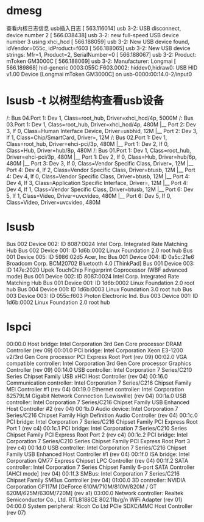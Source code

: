 #  dmesg 
查看内核日志信息  usb插入日志 
[  563.116014] usb 3-2: USB disconnect, device number 2
[  566.038438] usb 3-2: new full-speed USB device number 3 using xhci_hcd
[  566.188059] usb 3-2: New USB device found, idVendor=055c, idProduct=f603
[  566.188065] usb 3-2: New USB device strings: Mfr=1, Product=2, SerialNumber=0
[  566.188067] usb 3-2: Product: mToken GM3000C
[  566.188069] usb 3-2: Manufacturer: Longmai
[  566.189868] hid-generic 0003:055C:F603.0002: hiddev0,hidraw0: USB HID v1.00 Device [Longmai mToken GM3000C] on usb-0000:00:14.0-2/input0

# lsusb -t 以树型结构查看usb设备
/:  Bus 04.Port 1: Dev 1, Class=root_hub, Driver=xhci_hcd/4p, 5000M
/:  Bus 03.Port 1: Dev 1, Class=root_hub, Driver=xhci_hcd/4p, 480M
    |__ Port 2: Dev 3, If 0, Class=Human Interface Device, Driver=usbhid, 12M
    |__ Port 2: Dev 3, If 1, Class=Chip/SmartCard, Driver=, 12M
/:  Bus 02.Port 1: Dev 1, Class=root_hub, Driver=ehci-pci/3p, 480M
    |__ Port 1: Dev 2, If 0, Class=Hub, Driver=hub/8p, 480M
/:  Bus 01.Port 1: Dev 1, Class=root_hub, Driver=ehci-pci/3p, 480M
    |__ Port 1: Dev 2, If 0, Class=Hub, Driver=hub/6p, 480M
        |__ Port 3: Dev 3, If 0, Class=Vendor Specific Class, Driver=, 12M
        |__ Port 4: Dev 4, If 2, Class=Vendor Specific Class, Driver=btusb, 12M
        |__ Port 4: Dev 4, If 0, Class=Vendor Specific Class, Driver=btusb, 12M
        |__ Port 4: Dev 4, If 3, Class=Application Specific Interface, Driver=, 12M
        |__ Port 4: Dev 4, If 1, Class=Vendor Specific Class, Driver=btusb, 12M
        |__ Port 6: Dev 5, If 1, Class=Video, Driver=uvcvideo, 480M
        |__ Port 6: Dev 5, If 0, Class=Video, Driver=uvcvideo, 480M


# lsusb 
Bus 002 Device 002: ID 8087:0024 Intel Corp. Integrated Rate Matching Hub
Bus 002 Device 001: ID 1d6b:0002 Linux Foundation 2.0 root hub
Bus 001 Device 005: ID 5986:02d5 Acer, Inc
Bus 001 Device 004: ID 0a5c:21e6 Broadcom Corp. BCM20702 Bluetooth 4.0 [ThinkPad]
Bus 001 Device 003: ID 147e:2020 Upek TouchChip Fingerprint Coprocessor (WBF advanced mode)
Bus 001 Device 002: ID 8087:0024 Intel Corp. Integrated Rate Matching Hub
Bus 001 Device 001: ID 1d6b:0002 Linux Foundation 2.0 root hub
Bus 004 Device 001: ID 1d6b:0003 Linux Foundation 3.0 root hub
Bus 003 Device 003: ID 055c:f603 Proton Electronic Ind.
Bus 003 Device 001: ID 1d6b:0002 Linux Foundation 2.0 root hub


# lspci
00:00.0 Host bridge: Intel Corporation 3rd Gen Core processor DRAM Controller (rev 09)
00:01.0 PCI bridge: Intel Corporation Xeon E3-1200 v2/3rd Gen Core processor PCI Express Root Port (rev 09)
00:02.0 VGA compatible controller: Intel Corporation 3rd Gen Core processor Graphics Controller (rev 09)
00:14.0 USB controller: Intel Corporation 7 Series/C210 Series Chipset Family USB xHCI Host Controller (rev 04)
00:16.0 Communication controller: Intel Corporation 7 Series/C216 Chipset Family MEI Controller #1 (rev 04)
00:19.0 Ethernet controller: Intel Corporation 82579LM Gigabit Network Connection (Lewisville) (rev 04)
00:1a.0 USB controller: Intel Corporation 7 Series/C216 Chipset Family USB Enhanced Host Controller #2 (rev 04)
00:1b.0 Audio device: Intel Corporation 7 Series/C216 Chipset Family High Definition Audio Controller (rev 04)
00:1c.0 PCI bridge: Intel Corporation 7 Series/C216 Chipset Family PCI Express Root Port 1 (rev c4)
00:1c.1 PCI bridge: Intel Corporation 7 Series/C210 Series Chipset Family PCI Express Root Port 2 (rev c4)
00:1c.2 PCI bridge: Intel Corporation 7 Series/C210 Series Chipset Family PCI Express Root Port 3 (rev c4)
00:1d.0 USB controller: Intel Corporation 7 Series/C216 Chipset Family USB Enhanced Host Controller #1 (rev 04)
00:1f.0 ISA bridge: Intel Corporation QM77 Express Chipset LPC Controller (rev 04)
00:1f.2 SATA controller: Intel Corporation 7 Series Chipset Family 6-port SATA Controller [AHCI mode] (rev 04)
00:1f.3 SMBus: Intel Corporation 7 Series/C216 Chipset Family SMBus Controller (rev 04)
01:00.0 3D controller: NVIDIA Corporation GF117M [GeForce 610M/710M/810M/820M / GT 620M/625M/630M/720M] (rev a1)
03:00.0 Network controller: Realtek Semiconductor Co., Ltd. RTL8188CE 802.11b/g/n WiFi Adapter (rev 01)
04:00.0 System peripheral: Ricoh Co Ltd PCIe SDXC/MMC Host Controller (rev 07)
